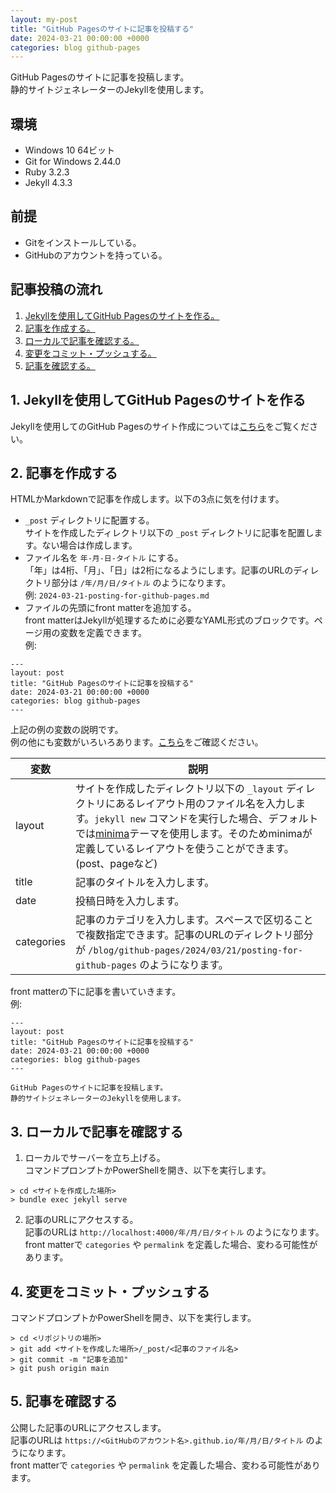 ```yaml
---
layout: my-post
title: "GitHub Pagesのサイトに記事を投稿する"
date: 2024-03-21 00:00:00 +0000
categories: blog github-pages
---
```


GitHub Pagesのサイトに記事を投稿します。  
静的サイトジェネレーターのJekyllを使用します。  

## 環境
- Windows 10 64ビット
- Git for Windows 2.44.0
- Ruby 3.2.3
- Jekyll 4.3.3

## 前提
- Gitをインストールしている。
- GitHubのアカウントを持っている。

## 記事投稿の流れ
1. [Jekyllを使用してGitHub Pagesのサイトを作る。](#1-jekyllを使用してgithub-pagesのサイトを作る)
2. [記事を作成する。](#2-記事を作成する)
3. [ローカルで記事を確認する。](#3-ローカルで記事を確認する)
4. [変更をコミット・プッシュする。](#4-変更をコミットプッシュする)
5. [記事を確認する。](#5-記事を確認する)

## 1. Jekyllを使用してGitHub Pagesのサイトを作る
Jekyllを使用してのGitHub Pagesのサイト作成については[こちら](/blog/github-pages/creating-site-by-github-pages-with-jekyll)をご覧ください。  

## 2. 記事を作成する
HTMLかMarkdownで記事を作成します。以下の3点に気を付けます。  
- `_post` ディレクトリに配置する。  
サイトを作成したディレクトリ以下の `_post` ディレクトリに記事を配置します。ない場合は作成します。
- ファイル名を `年-月-日-タイトル` にする。  
「年」は4桁、「月」、「日」は2桁になるようにします。記事のURLのディレクトリ部分は `/年/月/日/タイトル` のようになります。  
例: `2024-03-21-posting-for-github-pages.md`
- ファイルの先頭にfront matterを追加する。  
front matterはJekyllが処理するために必要なYAML形式のブロックです。ページ用の変数を定義できます。  
例:  
```
---
layout: post
title: "GitHub Pagesのサイトに記事を投稿する"
date: 2024-03-21 00:00:00 +0000
categories: blog github-pages
---
```
上記の例の変数の説明です。  
例の他にも変数がいろいろあります。[こちら](https://jekyllrb.com/docs/front-matter/)をご確認ください。

|変数|説明|
|----|----|
|layout|サイトを作成したディレクトリ以下の `_layout` ディレクトリにあるレイアウト用のファイル名を入力します。`jekyll new` コマンドを実行した場合、デフォルトでは[minima](https://github.com/jekyll/minima)テーマを使用します。そのためminimaが定義しているレイアウトを使うことができます。(post、pageなど)|
|title|記事のタイトルを入力します。|
|date|投稿日時を入力します。|
|categories|記事のカテゴリを入力します。スペースで区切ることで複数指定できます。記事のURLのディレクトリ部分が `/blog/github-pages/2024/03/21/posting-for-github-pages` のようになります。|

front matterの下に記事を書いていきます。  
例: 
```
---
layout: post
title: "GitHub Pagesのサイトに記事を投稿する"
date: 2024-03-21 00:00:00 +0000
categories: blog github-pages
---

GitHub Pagesのサイトに記事を投稿します。  
静的サイトジェネレーターのJekyllを使用します。  
```

## 3. ローカルで記事を確認する
1. ローカルでサーバーを立ち上げる。  
コマンドプロンプトかPowerShellを開き、以下を実行します。
```
> cd <サイトを作成した場所>
> bundle exec jekyll serve
```
2. 記事のURLにアクセスする。  
記事のURLは `http://localhost:4000/年/月/日/タイトル` のようになります。  
front matterで `categories` や `permalink` を定義した場合、変わる可能性があります。

## 4. 変更をコミット・プッシュする
コマンドプロンプトかPowerShellを開き、以下を実行します。
```
> cd <リポジトリの場所>
> git add <サイトを作成した場所>/_post/<記事のファイル名>
> git commit -m "記事を追加"
> git push origin main
```

## 5. 記事を確認する
公開した記事のURLにアクセスします。  
記事のURLは `https://<GitHubのアカウント名>.github.io/年/月/日/タイトル` のようになります。  
front matterで `categories` や `permalink` を定義した場合、変わる可能性があります。